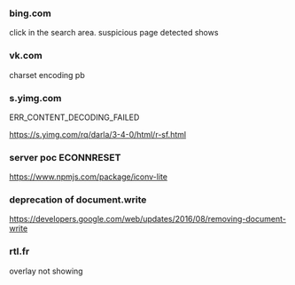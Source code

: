 
### bing.com

click in the search area. suspicious page detected shows

### vk.com

charset encoding pb

### s.yimg.com

ERR_CONTENT_DECODING_FAILED

https://s.yimg.com/rq/darla/3-4-0/html/r-sf.html

### server poc ECONNRESET

https://www.npmjs.com/package/iconv-lite

### deprecation of document.write

https://developers.google.com/web/updates/2016/08/removing-document-write

### rtl.fr

overlay not showing
